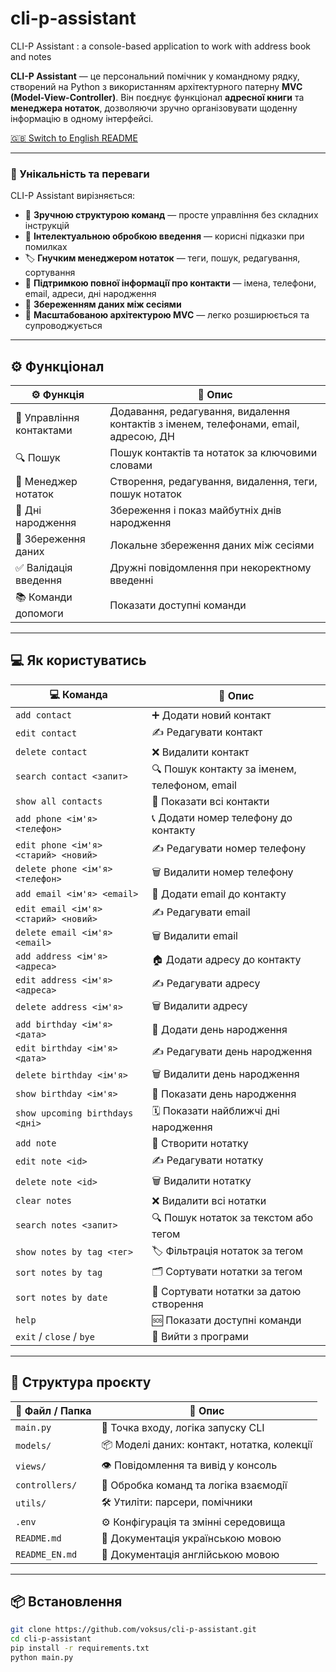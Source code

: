 # cli-p-assistant
CLI-P Assistant : a console-based application to work with address book and notes

**CLI-P Assistant** — це персональний помiчник у командному рядку, створений на Python з використанням архiтектурного патерну **MVC (Model-View-Controller)**. Вiн поєднує функцiонал **адресної книги** та **менеджера нотаток**, дозволяючи зручно органiзовувати щоденну iнформацiю в одному iнтерфейcі.

[🇬🇧 Switch to English README](README.md)

---

### 🧠 Унiкальнiсть та переваги

CLI-P Assistant вирiзняється:

- 🤝 **Зручною структурою команд** — просте управлiння без складних iнструкцiй
- 🧠 **Iнтелектуальною обробкою введення** — кориснi пiдказки при помилках
- 🏷️ **Гнучким менеджером нотаток** — теги, пошук, редагування, сортування
- 👥 **Пiдтримкою повної iнформацiї про контакти** — iмена, телефони, email, адреси, днi народження
- 💾 **Збереженням даних мiж сесiями**
- 🧹 **Масштабованою архiтектурою MVC** — легко розширюється та супроводжується

---

## ⚙️ Функцiонал

| ⚙️ Функцiя               | 💬 Опис                                                                              |
| ------------------------ | ------------------------------------------------------------------------------------ |
| 👥 Управлiння контактами | Додавання, редагування, видалення контактiв з iменем, телефонами, email, адресою, ДН |
| 🔍 Пошук                 | Пошук контактiв та нотаток за ключовими словами                                      |
| 📑 Менеджер нотаток      | Створення, редагування, видалення, теги, пошук нотаток                               |
| 🎂 Днi народження        | Збереження i показ майбутнiх днiв народження                                         |
| 💾 Збереження даних      | Локальне збереження даних мiж сесiями                                                |
| ✅ Валiдацiя введення     | Дружнi повiдомлення при некоректному введеннi                                        |
| 📚 Команди допомоги      | Показати доступнi команди                                                            |

---

## 💻 Як користуватись

| 💻 Команда                           | 📌 Опис                                       |
| ------------------------------------ | --------------------------------------------- |
| `add contact`                        | ➕ Додати новий контакт                        |
| `edit contact`                       | ✍️ Редагувати контакт                         |
| `delete contact`                     | ❌ Видалити контакт                            |
| `search contact <запит>`             | 🔍 Пошук контакту за iменем, телефоном, email |
| `show all contacts`                  | 📇 Показати всi контакти                      |
| `add phone <iм'я> <телефон>`         | 📞 Додати номер телефону до контакту          |
| `edit phone <iм'я> <старий> <новий>` | ✍️ Редагувати номер телефону                  |
| `delete phone <iм'я> <телефон>`      | 🗑️ Видалити номер телефону                   |
| `add email <iм'я> <email>`           | 📧 Додати email до контакту                   |
| `edit email <iм'я> <старий> <новий>` | ✍️ Редагувати email                           |
| `delete email <iм'я> <email>`        | 🗑️ Видалити email                            |
| `add address <iм'я> <адреса>`        | 🏠 Додати адресу до контакту                  |
| `edit address <iм'я> <адреса>`       | ✍️ Редагувати адресу                          |
| `delete address <iм'я>`              | 🗑️ Видалити адресу                           |
| `add birthday <iм'я> <дата>`         | 🎂 Додати день народження                     |
| `edit birthday <iм'я> <дата>`        | ✍️ Редагувати день народження                 |
| `delete birthday <iм'я>`             | 🗑️ Видалити день народження                  |
| `show birthday <iм'я>`               | 🎉 Показати день народження                   |
| `show upcoming birthdays <днi>`      | 🗓️ Показати найближчi днi народження         |
| `add note`                           | 📑 Створити нотатку                           |
| `edit note <id>`                     | ✍️ Редагувати нотатку                         |
| `delete note <id>`                   | 🗑️ Видалити нотатку                          |
| `clear notes`                        | ❌ Видалити всi нотатки                        |
| `search notes <запит>`               | 🔍 Пошук нотаток за текстом або тегом         |
| `show notes by tag <тег>`            | 🏷️ Фiльтрацiя нотаток за тегом               |
| `sort notes by tag`                  | 🗂️ Сортувати нотатки за тегом                |
| `sort notes by date`                 | 📆 Сортувати нотатки за датою створення       |
| `help`                               | 🆘 Показати доступнi команди                  |
| `exit` / `close` / `bye`             | 🚪 Вийти з програми                           |

---

## 📂 Структура проєкту

| 📁 Файл / Папка | 📌 Опис                                     |
| --------------- | ------------------------------------------- |
| `main.py`       | 🚀 Точка входу, логiка запуску CLI          |
| `models/`       | 📦 Моделi даних: контакт, нотатка, колекцiї |
| `views/`        | 👁️ Повiдомлення та вивiд у консоль         |
| `controllers/`  | 🧠 Обробка команд та логiка взаємодiї       |
| `utils/`        | 🛠️ Утилiти: парсери, помiчники             |
| `.env`          | ⚙️ Конфiгурацiя та змiннi середовища        |
| `README.md`     | 📖 Документацiя українською мовою           |
| `README_EN.md`  | 📖 Документацiя англiйською мовою           |

---

## 📦 Встановлення

```bash
git clone https://github.com/voksus/cli-p-assistant.git
cd cli-p-assistant
pip install -r requirements.txt
python main.py
```

